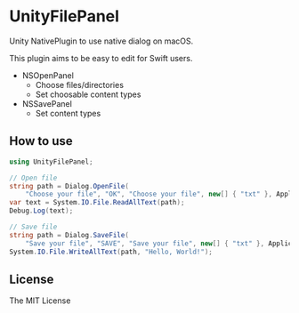 # UnityFilePanel

Unity NativePlugin to use native dialog on macOS.

This plugin aims to be easy to edit for Swift users.

- NSOpenPanel
  - Choose files/directories
  - Set choosable content types
- NSSavePanel
  - Set content types

## How to use

```cs
using UnityFilePanel;

// Open file
string path = Dialog.OpenFile(
    "Choose your file", "OK", "Choose your file", new[] { "txt" }, Application.dataPath);
var text = System.IO.File.ReadAllText(path);
Debug.Log(text);

// Save file
string path = Dialog.SaveFile(
    "Save your file", "SAVE", "Save your file", new[] { "txt" }, Application.dataPath);
System.IO.File.WriteAllText(path, "Hello, World!");
```

## License

The MIT License